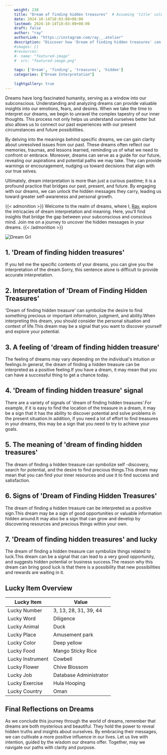 ```yaml
---
    weight: 238
    title: "Dream of finding hidden treasures"  # Assuming 'title' column exists
    date: 2024-10-14T18:03:00+08:00
    lastmod: 2024-10-14T18:03:00+08:00
    draft: false
    author: "ray"
    authorLink: "https://instagram.com/ray._.atelier"
    description: "Discover how 'Dream of finding hidden treasures' can interpret your future and uncover its significant meanings in your life."
    #images: []
    #resources:
    #- name: "featured-image"
    #  src: "featured-image.png"
    
    tags: ['Dream', 'finding', 'treasures', 'hidden']
    categories: ["Dream Interpretation"]
    
    lightgallery: true
---
```

    
Dreams have long fascinated humanity, serving as a window into our subconscious. Understanding and analyzing dreams can provide valuable insights into our emotions, fears, and desires. When we take the time to interpret our dreams, we begin to unravel the complex tapestry of our inner thoughts. This process not only helps us understand ourselves better but also allows us to connect our past experiences with our present circumstances and future possibilities.

By delving into the meanings behind specific dreams, we can gain clarity about unresolved issues from our past. These dreams often reflect our memories, traumas, and lessons learned, reminding us of what we need to confront or embrace. Moreover, dreams can serve as a guide for our future, revealing our aspirations and potential paths we may take. They can provide warnings or encouragement, nudging us toward decisions that align with our true selves.

Ultimately, dream interpretation is more than just a curious pastime; it is a profound practice that bridges our past, present, and future. By engaging with our dreams, we can unlock the hidden messages they carry, leading us toward greater self-awareness and personal growth.

{{< admonition >}}
Welcome to the realm of dreams, where I, [Ray](https://instagram.com/ray._.atelier), explore the intricacies of dream interpretation and meaning. Here, you’ll find insights that bridge the gap between your subconscious and conscious mind. Join me on a journey to uncover the hidden messages in your dreams.
{{< /admonition >}}

![Dream Grl](https://cdn.pixabay.com/photo/2017/11/02/03/35/gothic-2910057_1280.jpg "Dream Grl")

## 1. 'Dream of finding hidden treasures'
If you tell me the specific contents of your dreams, you can give you the interpretation of the dream.Sorry, this sentence alone is difficult to provide accurate interpretation.

## 2. Interpretation of 'Dream of Finding Hidden Treasures'
'Dream of finding hidden treasure' can symbolize the desire to find something precious or important information, judgment, and ability.When interpreting this dream, you should consider the personal situation and context of life.This dream may be a signal that you want to discover yourself and explore your potential.

## 3. A feeling of 'dream of finding hidden treasure'
The feeling of dreams may vary depending on the individual's intuition or feelings.In general, the dream of finding a hidden treasure can be interpreted as a positive feeling.If you have a dream, it may mean that you can have a successful thing to get a chance today.

## 4. 'Dream of finding hidden treasure' signal
There are a variety of signals of 'dream of finding hidden treasures'.For example, if it is easy to find the location of the treasure in a dream, it may be a sign that it has the ability to discover potential and solve problems in the present situation.In addition, if you need a lot of effort to find treasures in your dreams, this may be a sign that you need to try to achieve your goals.

## 5. The meaning of 'dream of finding hidden treasures'
The dream of finding a hidden treasure can symbolize self -discovery, search for potential, and the desire to find precious things.This dream may mean that you can find your inner resources and use it to find success and satisfaction.

## 6. Signs of 'Dream of Finding Hidden Treasures'
The dream of finding a hidden treasure can be interpreted as a positive sign.This dream may be a sign of good opportunities or valuable information hidden around.It may also be a sign that can grow and develop by discovering resources and precious things within your own.

## 7. 'Dream of finding hidden treasures' and lucky
The dream of finding a hidden treasure can symbolize things related to luck.This dream can be a signal that can lead to a very good opportunity, and suggests hidden potential or business success.The reason why this dream can bring good luck is that there is a possibility that new possibilities and rewards are waiting in it.

## Lucky Item Overview
| Lucky Item          | Value              |
|---------------|--------------------|
| Lucky Number        | 3, 13, 28, 31, 39, 44  |
| Lucky Word          | Diligence |
| Lucky Animal        | Duck |
| Lucky Place         | Amusement park     |
| Lucky Color         | Deep yellow     |
| Lucky Food          | Mango Sticky Rice      |
| Lucky Instrument    | Cowbell |
| Lucky Flower        | Chive Blossom    |
| Lucky Job           | Database Administrator       |
| Lucky Exercise      | Hula Hooping  |
| Lucky Country       | Oman    |


##  Final Reflections on Dreams

As we conclude this journey through the world of dreams, remember that dreams are both mysterious and beautiful. They hold the power to reveal hidden truths and insights about ourselves. By embracing their messages, we can cultivate a more positive influence in our lives. Let us live with intention, guided by the wisdom our dreams offer. Together, may we navigate our paths with clarity and purpose.
